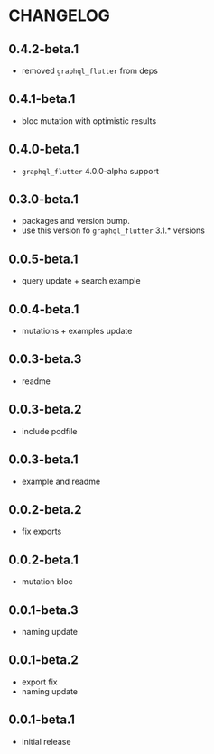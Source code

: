 # CHANGELOG

## 0.4.2-beta.1
- removed `graphql_flutter` from deps

## 0.4.1-beta.1
- bloc mutation with optimistic results

## 0.4.0-beta.1
- `graphql_flutter` 4.0.0-alpha support

## 0.3.0-beta.1
- packages and version bump.
- use this version fo `graphql_flutter` 3.1.* versions

## 0.0.5-beta.1
- query update + search example

## 0.0.4-beta.1
- mutations + examples update

## 0.0.3-beta.3
- readme

## 0.0.3-beta.2
- include podfile

## 0.0.3-beta.1
- example and readme

## 0.0.2-beta.2
- fix exports

## 0.0.2-beta.1
- mutation bloc

## 0.0.1-beta.3
- naming update

## 0.0.1-beta.2
- export fix
- naming update

## 0.0.1-beta.1
- initial release
